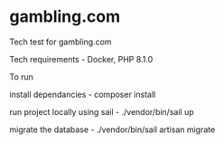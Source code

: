 # gambling.com

Tech test for gambling.com

Tech requirements - Docker, PHP 8.1.0

To run 

install dependancies - composer install

run project locally using sail -  ./vendor/bin/sail up

migrate the database - ./vendor/bin/sail artisan migrate



